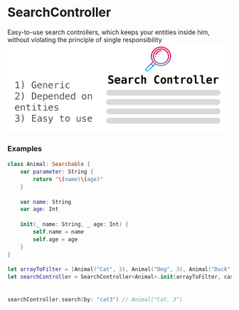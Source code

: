 # SearchController
Easy-to-use search controllers, which keeps your entities inside him, without violating the principle of single responsibility
![alt text](preview.png)

### Examples

```swift
class Animal: Searchable {
	var parameter: String {
		return "\(name)\(age)"
	}
	
	var name: String
	var age: Int
	
	init(_ name: String, _ age: Int) {
		self.name = name
		self.age = age
	}
}

let arrayToFilter = [Animal("Cat", 3), Animal("Dog", 3), Animal("Duck", 3)]
let searchController = SearchController<Animal>.init(arrayToFilter, caseSensitive: false)


searchController.search(by: "cat3") // Animal("Cat, 3")

```
